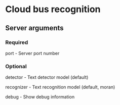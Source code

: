 # Cloud bus recognition

## Server arguments

### Required
port - Server port number

### Optional
detector - Text detector model (default)

recognizer - Text recognition model (default, moran)

debug - Show debug information
